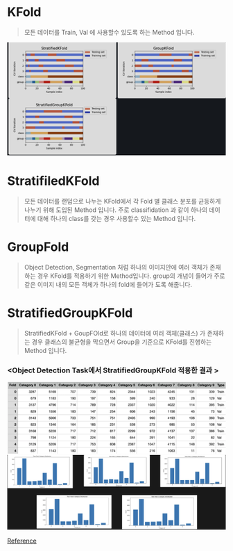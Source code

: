 # KFold
> 모든 데이터를 Train, Val 에 사용할수 있도록 하는 Method 입니다.


![alt text](image.png)


# StratifiledKFold
> 모든 데이터를 랜덤으로 나누는 KFold에서 각 Fold 별 클래스 분포를 균등하게 나누기 위해 도입된 Method 입니다. 주로 classifidation 과 같이 하나의 데이터에 대해 하나의 class를 갖는 경우 사용할수 있는 Method 입니다.


# GroupFold
> Object Detection, Segmentation 처럼 하나의 이미지안에 여러 객체가 존재하는 경우 KFold를 적용하기 위한 Method입니다. group의 개념이 들어가 주로 같은 이미지 내의 모든 객체가 하나의 fold에 들어가 도록 해줍니다.



# StratifiedGroupKFold
> StratifiedKFold + GoupFOld로 하나의 데이터에 여러 객체(클래스) 가 존재하는 경우 클래스의 불균형을 막으면서 Group을 기준으로 KFold를 진행하는 Method 입니다.


### <Object Detection Task에서 StratifiedGroupKFold 적용한 결과 >
![alt text](image-1.png)
![alt text](image-2.png)


[Reference](https://scikit-learn.org/dev/auto_examples/model_selection/plot_cv_indices.html#sphx-glr-auto-examples-model-selection-plot-cv-indices-py)